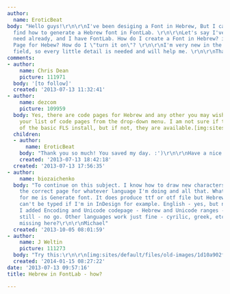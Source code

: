 ```yaml
---
author:
  name: EroticBeat
body: "Hello guys!\r\n\r\nI've been desiging a Font in Hebrew, But I can't seem to
  find how to generate a Hebrew font in FontLab. \r\n\r\nLet's say I've got all I
  need already, and I have FontLab. How do I create a Font in Hebrew? is there a Code
  Page for Hebew? How do I \"turn it on\"? \r\n\r\nI'm very new in the typograhpy
  field, so every little detail is needed and will help me. \r\n\r\nThanks."
comments:
- author:
    name: Chris Dean
    picture: 111971
  body: '[to follow]'
  created: '2013-07-13 11:32:41'
- author:
    name: dezcom
    picture: 109959
  body: Yes, there are code pages for Hebrew and any other you may wish.  Scroll through
    your list of code pages from the drop-down menu. I am not sure if they are part
    of the basic FLS install, but if not, they are available.[img:sites/default/files/old-images/hebrewencoding_3781.png]
  children:
  - author:
      name: EroticBeat
    body: "Thank you so much! You saved my day. :')\r\n\r\nHave a nice weekend. "
    created: '2013-07-13 18:42:18'
  created: '2013-07-13 17:56:35'
- author:
    name: biozaichenko
  body: "To continue on this subject. I know how to draw new characters or pull up
    the correct page for whatever language I'm doing and all that. What doesn't work
    for me is Generate font. It does produce ttf or otf file but Hebrew characters
    can't be typed if I'm in InDesign for example. English - yes, but not Hebrew.
    I added Encoding and Unicode codepage - Hebrew and Unicode ranges - Hebrew. But
    still - no go. Other languages work just fine - cyrilic, greek, etc. What am I
    missing here?\r\n\r\nMichael"
  created: '2013-10-05 08:01:59'
- author:
    name: J Weltin
    picture: 111273
  body: "Try this:\r\n\r\n[img:sites/default/files/old-images/1d10a902f17a35032c8e03bc08f44b28_6092.png]"
  created: '2014-01-15 08:27:22'
date: '2013-07-13 09:57:16'
title: Hebrew in FontLab - how?

---
```

